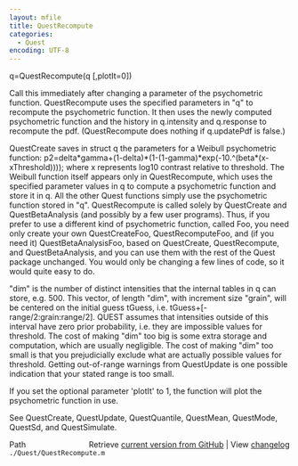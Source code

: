 ```yaml
---
layout: mfile
title: QuestRecompute
categories:
  - Quest
encoding: UTF-8
---
```


q=QuestRecompute(q [,plotIt=0])

Call this immediately after changing a parameter of the psychometric
function. QuestRecompute uses the specified parameters in "q" to
recompute the psychometric function. It then uses the newly computed
psychometric function and the history in q.intensity and q.response
to recompute the pdf. (QuestRecompute does nothing if q.updatePdf is
false.)

QuestCreate saves in struct q the parameters for a Weibull psychometric function:
p2=delta\*gamma+(1-delta)\*(1-(1-gamma)\*exp(-10.^(beta\*(x-xThreshold))));
where x represents log10 contrast relative to threshold. The Weibull
function itself appears only in QuestRecompute, which uses the
specified parameter values in q to compute a psychometric function
and store it in q. All the other Quest functions simply use the
psychometric function stored in "q". QuestRecompute is called solely
by QuestCreate and QuestBetaAnalysis (and possibly by a few user
programs). Thus, if you prefer to use a different kind of
psychometric function, called Foo, you need only create your own
QuestCreateFoo, QuestRecomputeFoo, and (if you need it)
QuestBetaAnalysisFoo, based on QuestCreate, QuestRecompute, and
QuestBetaAnalysis, and you can use them with the rest of the Quest
package unchanged. You would only be changing a few lines of code,
so it would quite easy to do.

"dim" is the number of distinct intensities that the internal tables in q can store,
e.g. 500. This vector, of length "dim", with increment size "grain",
will be centered on the initial guess tGuess, i.e.
tGuess+[-range/2:grain:range/2]. QUEST assumes that intensities outside
of this interval have zero prior probability, i.e. they are impossible
values for threshold. The cost of making "dim" too big is some extra
storage and computation, which are usually negligible. The cost of
making "dim" too small is that you prejudicially exclude what are
actually possible values for threshold. Getting out-of-range warnings
from QuestUpdate is one possible indication that your stated range is
too small.

If you set the optional parameter 'plotIt' to 1, the function will plot
the psychometric function in use.

See QuestCreate, QuestUpdate, QuestQuantile, QuestMean, QuestMode,
QuestSd, and QuestSimulate.


<div class="code_header" style="text-align:right;">
  <span style="float:left;">Path&nbsp;&nbsp;</span> <span class="counter">Retrieve <a href=
  "https://raw.github.com/Psychtoolbox-3/Psychtoolbox-3/beta/./Quest/QuestRecompute.m">current version from GitHub</a> | View <a href=
  "https://github.com/Psychtoolbox-3/Psychtoolbox-3/commits/beta/./Quest/QuestRecompute.m">changelog</a></span>
</div>
<div class="code">
  <code>./Quest/QuestRecompute.m</code>
</div>
